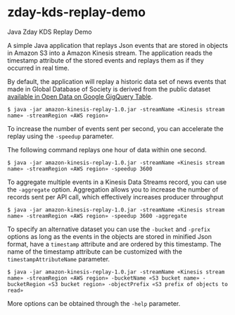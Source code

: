 # zday-kds-replay-demo
Java Zday KDS Replay Demo

A simple Java application that replays Json events that are stored in objects in Amazon S3 into a Amazon Kinesis stream. The application reads the timestamp attribute of the stored events and replays them as if they occurred in real time.

By default, the application will replay a historic data set of news events that made in Global Database of Society is derived from the public dataset [available in Open Data on Google GigQuery Table](https://console.cloud.google.com/bigquery?GK=gdelt-bq&redirect_from_classic=true&project=kda-demo&folder=&organizationId=&p=gdelt-bq&d=covid19&t=onlinenewsgeo&page=table/).

```
$ java -jar amazon-kinesis-replay-1.0.jar -streamName «Kinesis stream name» -streamRegion «AWS region»
```

To increase the number of events sent per second, you can accelerate the replay using the `-speedup` parameter.

The following command replays one hour of data within one second.

```
$ java -jar amazon-kinesis-replay-1.0.jar -streamName «Kinesis stream name» -streamRegion «AWS region» -speedup 3600
```

To aggregate multiple events in a Kinesis Data Streams record, you can use the `-aggregate` option. Aggregation allows you to increase the number of records sent per API call, which effectively increases producer throughput

```
$ java -jar amazon-kinesis-replay-1.0.jar -streamName «Kinesis stream name» -streamRegion «AWS region» -speedup 3600 -aggregate
```

To specify an alternative dataset you can use the `-bucket` and `-prefix` options as long as the events in the objects are stored in minified Json format, have a `timestamp` attribute and are ordered by this timestamp. The name of the timestamp attribute can be customized with the `timestampAttributeName` parameter.

```
$ java -jar amazon-kinesis-replay-1.0.jar -streamName «Kinesis stream name» -streamRegion «AWS region» -bucketName «S3 bucket name» -bucketRegion «S3 bucket region» -objectPrefix «S3 prefix of objects to read»
```

More options can be obtained through the `-help` parameter.